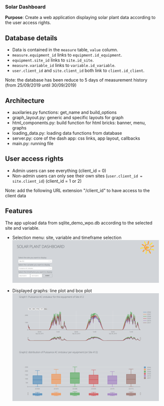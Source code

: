 ### Solar Dashboard
**Purpose**: Create a web application displaying solar plant data according to the user access rights.

## Database details
* Data is contained in the `measure` table, `value` column.
* `measure.equipment_id` links to `equipment.id_equipment`.
* `equipment.site_id` links to `site.id_site`.
* `measure.variable_id` links to `variable.id_variable`.
* `user.client_id` and `site.client_id` both link to `client.id_client`.

Note: the database has been reduce to 5 days of measurement history (from 25/09/2019 until 30/09/2019)

## Architecture
* auxilaries.py functions: get_name and build_options
* graph_layout.py: generic and specific layouts for graph
* html_components.py: build function for html bricks: banner, menu, graphs
* loading_data.py: loading data functions from database
* server.py: core of the dash app: css links, app layout, callbacks
* main.py: running file

## User access rights
* Admin users can see everything (client_id = 0)
* Non-admin users can only see their own sites (`user.client_id = site.client_id`) (client_id = 1 or 2)

Note: add the following URL extension "/client_id" to have access to the client data

## Features
The app upload data from sqlite_demo_wpo.db according to the selected site and variable.

* Selection menu: site, variable and timeframe selection
![logo](images/selection_menu.png)

* Displayed graphs: line plot and box plot
![logo](images/graphs.png)

